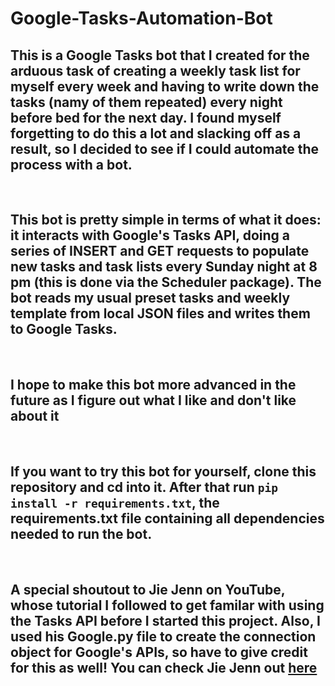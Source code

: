 # Google-Tasks-Automation-Bot

## This is a Google Tasks bot that I created for the arduous task of creating a weekly task list for myself every week and having to write down the tasks (namy of them repeated) every night before bed for the next day. I found myself forgetting to do this a lot and slacking off as a result, so I decided to see if I could automate the process with a bot.
<br>

## This bot is pretty simple in terms of what it does: it interacts with Google's Tasks API, doing a series of INSERT and GET requests to populate new tasks and task lists every Sunday night at 8 pm (this is done via the Scheduler package). The bot reads my usual preset tasks and weekly template from local JSON files and writes them to Google Tasks.
<br>

## I hope to make this bot more advanced in the future as I figure out what I like and don't like about it
<br>

## If you want to try this bot for yourself, clone this repository and cd into it. After that run ```pip install -r requirements.txt```, the requirements.txt file containing all dependencies needed to run the bot.
<br>

## A special shoutout to Jie Jenn on YouTube, whose tutorial I followed to get familar with using the Tasks API before I started this project. Also, I used his Google.py file to create the connection object for Google's APIs, so have to give credit for this as well! You can check Jie Jenn out [here](https://www.youtube.com/channel/UCvVZ19DRSLIC2-RUOeWx8ug)